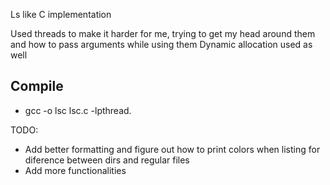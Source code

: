 Ls like C implementation 

Used threads to make it harder for me, trying to get my head around them and how to pass arguments while using them
Dynamic allocation used as well

## Compile 
- gcc -o lsc lsc.c -lpthread. 

TODO: 
-  Add better formatting and figure out how to print colors when listing for diference between dirs and regular files 
-  Add more functionalities
